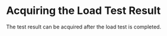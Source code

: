 # Acquiring the Load Test Result

The test result can be acquired after the load test is completed.




